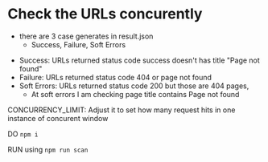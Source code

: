 # Check the URLs concurently

- there are 3 case generates in result.json
    - Success, Failure, Soft Errors

* Success: URLs returned status code success doesn't has title "Page not found"
* Failure: URLs returned status code 404 or page not found
* Soft Errors: URLs returned status code 200 but those are 404 pages,
    - At soft errors I am checking page title contains Page not found

CONCURRENCY_LIMIT: Adjust it to set how many request hits in one instance of concurent window

DO ```npm i```

RUN using ```npm run scan```